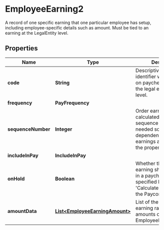 

# EmployeeEarning2

A record of one specific earning that one particular employee has setup, including employee-specific details such as amount. Must be tied to an earning at the LegalEntity level.

## Properties

| Name | Type | Description | Notes |
|------------ | ------------- | ------------- | -------------|
|**code** | **String** | Descriptive earning identifier which appears on paychecks. Only set at the legal entity or tenant level. |  |
|**frequency** | **PayFrequency** |  |  [optional] |
|**sequenceNumber** | **Integer** | Order earnings are calculated based on sequence values. This is needed so earnings dependent on other earnings are calculated in the proper sequence. |  [optional] |
|**includeInPay** | **IncludeInPay** |  |  [optional] |
|**onHold** | **Boolean** | Whether the employee earning should included in a paycheck. This is specified by the &#39;Calculate&#39; checkbox in the Paycor UI.              |  [optional] |
|**amountData** | [**List&lt;EmployeeEarningAmount&gt;**](EmployeeEarningAmount.md) | List of the employee&#39;s earning rates, factors and amounts of type EmployeeEarningAmount.              |  |



